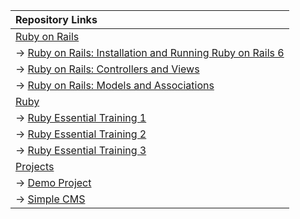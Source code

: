 | Repository Links |
| :--------------- |
| [Ruby on Rails](https://github.com/jcampbell18/rubyOnRails) |
| &#8594; [Ruby on Rails: Installation and Running Ruby on Rails 6](https://github.com/jcampbell18/rubyOnRails/tree/main/1_Installing_Setup) |
| &#8594; [Ruby on Rails: Controllers and Views](https://github.com/jcampbell18/rubyOnRails/tree/main/3_RoR_Controllers_Views) |
| &#8594; [Ruby on Rails: Models and Associations](https://github.com/jcampbell18/rubyOnRails/tree/main/4_RoR_Models_Associations) |
| [Ruby](https://github.com/jcampbell18/rubyOnRails/tree/main/ruby) |
| &#8594; [Ruby Essential Training 1](https://github.com/jcampbell18/rubyOnRails/tree/main/ruby/1_The_Basics) |
| &#8594; [Ruby Essential Training 2](https://github.com/jcampbell18/rubyOnRails/tree/main/ruby/2_EssentialTraining) |
| &#8594; [Ruby Essential Training 3](https://github.com/jcampbell18/rubyOnRails/tree/main/ruby/3_EssentialTraining) |
| [Projects](https://github.com/jcampbell18/rubyOnRails/tree/main/projects) |
| &#8594; [Demo Project](https://github.com/jcampbell18/rubyOnRails/tree/main/projects) |
| &#8594; [Simple CMS](https://github.com/jcampbell18/rubyOnRails/tree/main/projects) |